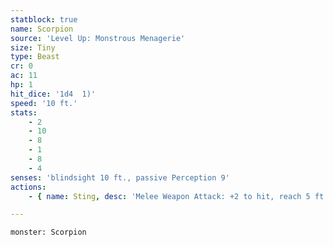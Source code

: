 ```yaml
---
statblock: true
name: Scorpion
source: 'Level Up: Monstrous Menagerie'
size: Tiny
type: Beast
cr: 0
ac: 11
hp: 1
hit_dice: '1d4  1)'
speed: '10 ft.'
stats:
    - 2
    - 10
    - 8
    - 1
    - 8
    - 4
senses: 'blindsight 10 ft., passive Perception 9'
actions:
    - { name: Sting, desc: 'Melee Weapon Attack: +2 to hit, reach 5 ft., one target. Hit: 1 piercing damage and the target makes a DC 9 Constitution save, taking 4 (1d8) poison damage on a failure or half damage on a success.' }

---
```

```statblock
monster: Scorpion
```
